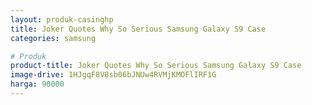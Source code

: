 ```yaml
---
layout: produk-casinghp
title: Joker Quotes Why So Serious Samsung Galaxy S9 Case
categories: samsung

# Produk
product-title: Joker Quotes Why So Serious Samsung Galaxy S9 Case
image-drive: 1HJgqF8V8sb06bJNUw4RVMjKMOFlIRF1G
harga: 90000
---
```

